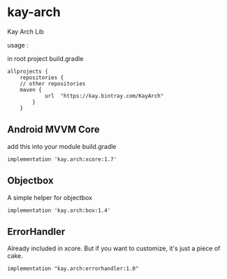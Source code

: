 # kay-arch
Kay Arch Lib

usage : 

in root project build.gradle
```
allprojects {
    repositories {
    // other repositories
    maven {
            url  "https://kay.bintray.com/KayArch"
        }
    }
```

## Android MVVM Core
add this into your module build.gradle
```
implementation 'kay.arch:xcore:1.7'
```

## Objectbox
A simple helper for objectbox
```
implementation 'kay.arch:box:1.4'
```

## ErrorHandler 
Already included in xcore. But if you want to customize, it's just a piece of cake.
```
implementation "kay.arch:errorhandler:1.0"
```

